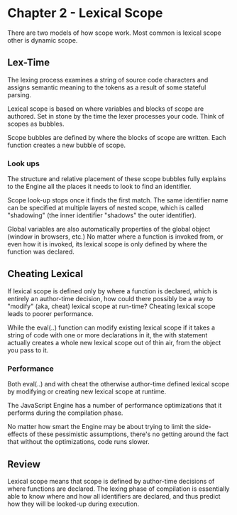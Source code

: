 # Chapter 2 - Lexical Scope
There are two models of how scope work. Most common is lexical scope other is dynamic scope.

## Lex-Time
The lexing process examines a string of source code characters and assigns semantic meaning to the tokens as a result of some stateful parsing.

Lexical scope is based on where variables and blocks of scope are authored. Set in stone by the time the lexer processes your code. Think of scopes as bubbles. 

Scope bubbles are defined by where the blocks of scope are written. Each function creates a new bubble of scope.

### Look ups
The structure and relative placement of these scope bubbles fully explains to the Engine all the places it needs to look to find an identifier.

Scope look-up stops once it finds the first match. The same identifier name can be specified at multiple layers of nested scope, which is called "shadowing" (the inner identifier "shadows" the outer identifier).

Global variables are also automatically properties of the global object (window in browsers, etc.) No matter where a function is invoked from, or even how it is invoked, its lexical scope is only defined by where the function was declared.

## Cheating Lexical
If lexical scope is defined only by where a function is declared, which is entirely an author-time decision, how could there possibly be a way to "modify" (aka, cheat) lexical scope at run-time? Cheating lexical scope leads to poorer performance.

While the eval(..) function can modify existing lexical scope if it takes a string of code with one or more declarations in it, the with statement actually creates a whole new lexical scope out of thin air, from the object you pass to it.

### Performance
Both eval(..) and with cheat the otherwise author-time defined lexical scope by modifying or creating new lexical scope at runtime.

The JavaScript Engine has a number of performance optimizations that it performs during the compilation phase.

No matter how smart the Engine may be about trying to limit the side-effects of these pessimistic assumptions, there's no getting around the fact that without the optimizations, code runs slower.

## Review
Lexical scope means that scope is defined by author-time decisions of where functions are declared. The lexing phase of compilation is essentially able to know where and how all identifiers are declared, and thus predict how they will be looked-up during execution.